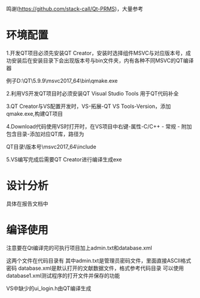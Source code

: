 鸣谢(https://github.com/stack-call/Qt-PRMS)，大量参考

# 环境配置

1.开发QT项目必须先安装QT Creator，安装时选择组件MSVC与对应版本号，成功安装后在安装目录下会出现版本号与bin文件夹，内有各种不同MSVC的QT编译器

例子D:\QT\5.9.9\msvc2017_64\bin\qmake.exe

2.利用VS开发QT项目时必须安装QT Visual Studio Tools 用于QT代码补全

3.QT Creator与VS配置开发时，VS-拓展-QT VS Tools-Version，添加qmake.exe,构建QT项目

4.Download代码使用VS时打开时，在VS项目中右键-属性-C/C++ - 常规 - 附加包含目录-添加对应QT库，路径为

QT目录\版本号\msvc2017_64\include

5.VS编写完成后需要QT Creator进行编译生成exe

# 设计分析

具体在报告文档中

# 编译使用

注意要在Qt编译完的可执行项目加上admin.txt和database.xml

这两个文件在代码目录有
其中admin.txt是管理员密码文件，里面直接ASCII格式密码
database.xml是默认打开的文献数据文件，格式参考代码目录
可以使用database1.xml测试程序的打开文件并保存的功能

VS中缺少的ui_login.h由QT编译生成


